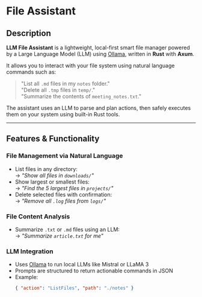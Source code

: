 # File Assistant

## Description
**LLM File Assistant** is a lightweight, local-first smart file manager powered by a Large Language Model (LLM) using [Ollama](https://ollama.com), written in **Rust** with **Axum**.

It allows you to interact with your file system using natural language commands such as:

> "List all `.md` files in my `notes` folder."  
> "Delete all `.tmp` files in `temp/`."  
> "Summarize the contents of `meeting_notes.txt`."

The assistant uses an LLM to parse and plan actions, then safely executes them on your system using built-in Rust tools.

---

## Features & Functionality

### File Management via Natural Language
- List files in any directory:  
  → _"Show all files in `downloads/`"_
- Show largest or smallest files:  
  → _"Find the 5 largest files in `projects/`"_
- Delete selected files with confirmation:  
  → _"Remove all `.log` files from `logs/`"_

### File Content Analysis
- Summarize `.txt` or `.md` files using an LLM:  
  → _"Summarize `article.txt` for me"_

### LLM Integration
- Uses [Ollama](https://ollama.com) to run local LLMs like Mistral or LLaMA 3
- Prompts are structured to return actionable commands in JSON
- Example:
  ```json
  { "action": "ListFiles", "path": "./notes" }